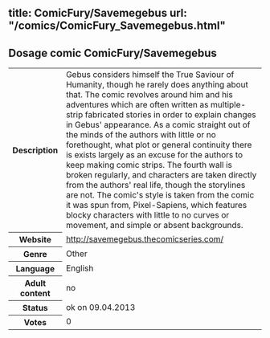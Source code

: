 title: ComicFury/Savemegebus
url: "/comics/ComicFury_Savemegebus.html"
---
Dosage comic ComicFury/Savemegebus
-----------------------------------------

<table class="comicinfo">
<tr>
<th>Description</th><td>Gebus considers himself the True Saviour of Humanity, though he rarely does anything about that. The comic revolves around him and his adventures which are often written as multiple-strip fabricated stories in order to explain changes in Gebus' appearance. As a comic straight out of the minds of the authors with little or no forethought, what plot or general continuity there is exists largely as an excuse for the authors to keep making comic strips. The fourth wall is broken regularly, and characters are taken directly from the authors' real life, though the storylines are not. The comic's style is taken from the comic it was spun from, Pixel-Sapiens, which features blocky characters with little to no curves or movement, and simple or absent backgrounds.</td>
</tr>
<tr>
<th>Website</th><td><a href="http://savemegebus.thecomicseries.com/">http://savemegebus.thecomicseries.com/</a></td>
</tr>
<tr>
<th>Genre</th><td>Other</td>
</tr>
<tr>
<th>Language</th><td>English</td>
</tr>
<tr>
<th>Adult content</th><td>no</td>
</tr>
<tr>
<th>Status</th><td>ok on 09.04.2013</td>
</tr>
<tr>
<th>Votes</th><td>0</div></td>
</tr>
</table>
